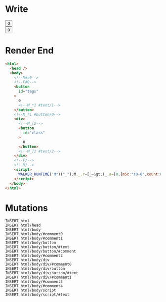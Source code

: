 # Write
  <!--M#s0--><!--F#0--><button id=tags>0<!--M_*1 #text/1--></button><!--M_*1 #button/0--><div><!--M_[2--><button id=class>0</button><!--M_]1 #text/2--></div><!--F/--><!--M/--><script>WALKER_RUNTIME("M")("_");M._.r=[_=>(_.a=[0,{m5c:"s0-0",count:0}]),1,"$compat_setScope",1,"__tests__/components/tags-layout.marko_0_count"];M._.w();$MC=(window.$MC||[]).concat({"w":[["s0",0,{},{"f":1}]],"t":["__tests__/template.marko"]})</script>

# Render End
```html
<html>
  <head />
  <body>
    <!--M#s0-->
    <!--F#0-->
    <button
      id="tags"
    >
      0
      <!--M_*1 #text/1-->
    </button>
    <!--M_*1 #button/0-->
    <div>
      <!--M_[2-->
      <button
        id="class"
      >
        0
      </button>
      <!--M_]1 #text/2-->
    </div>
    <!--F/-->
    <!--M/-->
    <script>
      WALKER_RUNTIME("M")("_");M._.r=[_=&gt;(_.a=[0,{m5c:"s0-0",count:0}]),1,"$compat_setScope",1,"__tests__/components/tags-layout.marko_0_count"];M._.w();$MC=(window.$MC||[]).concat({"w":[["s0",0,{},{"f":1}]],"t":["__tests__/template.marko"]})
    </script>
  </body>
</html>
```

# Mutations
```
INSERT html
INSERT html/head
INSERT html/body
INSERT html/body/#comment0
INSERT html/body/#comment1
INSERT html/body/button
INSERT html/body/button/#text
INSERT html/body/button/#comment
INSERT html/body/#comment2
INSERT html/body/div
INSERT html/body/div/#comment0
INSERT html/body/div/button
INSERT html/body/div/button/#text
INSERT html/body/div/#comment1
INSERT html/body/#comment3
INSERT html/body/#comment4
INSERT html/body/script
INSERT html/body/script/#text
```